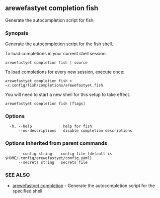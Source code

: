 ## arewefastyet completion fish

Generate the autocompletion script for fish

### Synopsis

Generate the autocompletion script for the fish shell.

To load completions in your current shell session:

	arewefastyet completion fish | source

To load completions for every new session, execute once:

	arewefastyet completion fish > ~/.config/fish/completions/arewefastyet.fish

You will need to start a new shell for this setup to take effect.


```
arewefastyet completion fish [flags]
```

### Options

```
  -h, --help              help for fish
      --no-descriptions   disable completion descriptions
```

### Options inherited from parent commands

```
      --config string    config file (default is $HOME/.config/arewefastyet/config.yaml)
      --secrets string   secrets file
```

### SEE ALSO

* [arewefastyet completion](arewefastyet_completion.md)	 - Generate the autocompletion script for the specified shell

